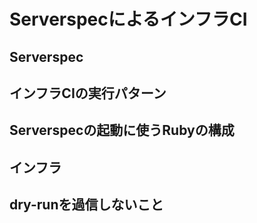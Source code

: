 # ServerspecによるインフラCI

## Serverspec

## インフラCIの実行パターン

## Serverspecの起動に使うRubyの構成

## インフラ

## dry-runを過信しないこと




